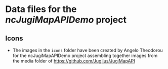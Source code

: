 # Data files for the *ncJugiMapAPIDemo* project

## Icons

- The images in the `icons` folder have been created by Angelo Theodorou for the ncJugiMapAPIDemo project assembling together images from the media folder of https://github.com/Jugilus/JugiMapAPI
